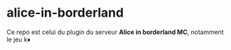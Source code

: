 # alice-in-borderland

Ce repo est celui du plugin du serveur **Alice in borderland MC**, notamment le jeu k♦️
